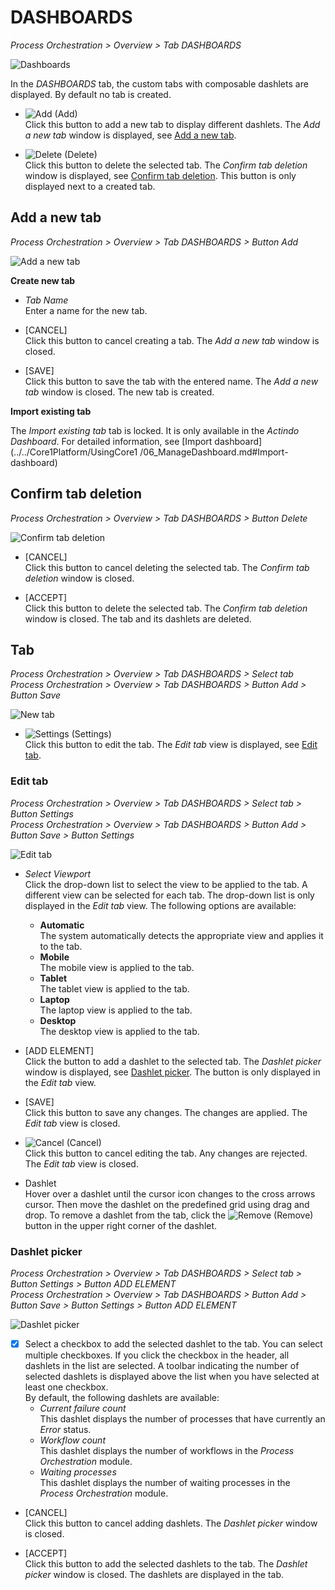 # DASHBOARDS

*Process Orchestration > Overview > Tab DASHBOARDS*

![Dashboards](../../Assets/Screenshots/ActindoWorkFlow/Overview/Dashboards.png "[Dashboards]")

In the *DASHBOARDS* tab, the custom tabs with composable dashlets are displayed. By default no tab is created.

- ![Add](../../Assets/Icons/Plus06.png "[Add]") (Add)   
    Click this button to add a new tab to display different dashlets. The *Add a new tab* window is displayed, see [Add a new tab](#add-a-new-tab).

- ![Delete](../../Assets/Icons/Cross04.png "[Delete]") (Delete)   
    Click this button to delete the selected tab. The *Confirm tab deletion* window is displayed, see [Confirm tab deletion](#confirm-tab-deletion). This button is only displayed next to a created tab.


## Add a new tab

*Process Orchestration > Overview > Tab DASHBOARDS > Button Add*

![Add a new tab](../../Assets/Screenshots/ActindoWorkFlow/Overview/AddNewTab.png "[Add a new tab]")

**Create new tab**

- *Tab Name*   
    Enter a name for the new tab.

- [CANCEL]   
    Click this button to cancel creating a tab. The *Add a new tab* window is closed.

- [SAVE]   
    Click this button to save the tab with the entered name. The *Add a new tab* window is closed. The new tab is created.

**Import existing tab**

The *Import existing tab* tab is locked. It is only available in the *Actindo Dashboard*. For detailed information, see [Import dashboard](../../Core1Platform/UsingCore1
/06_ManageDashboard.md#Import-dashboard)

[comment]: <> (Link zu Actindo dashboard einfügen sobald beschrieben > DONE)



## Confirm tab deletion

*Process Orchestration > Overview > Tab DASHBOARDS > Button Delete*

![Confirm tab deletion](../../Assets/Screenshots/ActindoWorkFlow/Overview/ConfirmTabDeletion.png "[Confirm tab deletion]")

- [CANCEL]   
    Click this button to cancel deleting the selected tab. The *Confirm tab deletion* window is closed.

- [ACCEPT]   
    Click this button to delete the selected tab. The *Confirm tab deletion* window is closed. The tab and its dashlets are deleted.



## Tab

*Process Orchestration > Overview > Tab DASHBOARDS > Select tab*   
*Process Orchestration > Overview > Tab DASHBOARDS > Button Add > Button Save*   

![New tab](../../Assets/Screenshots/ActindoWorkFlow/Overview/NewTab.png "[New tab]")

- ![Settings](../../Assets/Icons/Settings01.png "[Tool]") (Settings)   
    Click this button to edit the tab. The *Edit tab* view is displayed, see [Edit tab](#edit-tab).  


### Edit tab

*Process Orchestration > Overview > Tab DASHBOARDS > Select tab > Button Settings*   
*Process Orchestration > Overview > Tab DASHBOARDS > Button Add > Button Save > Button Settings*  

![Edit tab](../../Assets/Screenshots/ActindoWorkFlow/Overview/EditTab.png "[Edit tab]")

- *Select Viewport*   
  Click the drop-down list to select the view to be applied to the tab. A different view can be selected for each tab. The drop-down list is only displayed in the *Edit tab* view. The following options are available:    
    - **Automatic**   
        The system automatically detects the appropriate view and applies it to the tab.
    - **Mobile**   
        The mobile view is applied to the tab.  
    - **Tablet**   
        The tablet view is applied to the tab.  
    - **Laptop**   
        The laptop view is applied to the tab.  
    - **Desktop**   
        The desktop view is applied to the tab.  

- [ADD ELEMENT]   
    Click the button to add a dashlet to the selected tab. The *Dashlet picker* window is displayed, see [Dashlet picker](#dashlet-picker). The button is only displayed in the *Edit tab* view.

- [SAVE]   
    Click this button to save any changes. The changes are applied. The *Edit tab* view is closed.

- ![Cancel](../../Assets/Icons/Cross02.png "[Cancel]") (Cancel)   
    Click this button to cancel editing the tab. Any changes are rejected. The *Edit tab* view is closed.

- Dashlet   
    Hover over a dashlet until the cursor icon changes to the cross arrows cursor. Then move the dashlet on the predefined grid using drag and drop. To remove a dashlet from the tab, click the ![Remove](../../Assets/Icons/Cross03.png "[Remove]") (Remove) button in the upper right corner of the dashlet.  


### Dashlet picker

*Process Orchestration > Overview > Tab DASHBOARDS > Select tab > Button Settings > Button ADD ELEMENT*   
*Process Orchestration > Overview > Tab DASHBOARDS > Button Add > Button Save > Button Settings > Button ADD ELEMENT*  

![Dashlet picker](../../Assets/Screenshots/ActindoWorkFlow/Overview/DashletPicker.png "[Dashlet picker]")

- [x]   
  Select a checkbox to add the selected dashlet to the tab. You can select multiple checkboxes. If you click the checkbox in the header, all dashlets in the list are selected. A toolbar indicating the number of selected dashlets is displayed above the list when you have selected at least one checkbox.   
  By default, the following dashlets are available:
    - *Current failure count*   
        This dashlet displays the number of processes that have currently an *Error* status.
    - *Workflow count*   
        This dashlet displays the number of workflows in the *Process Orchestration* module.
    - *Waiting processes*   
        This dashlet displays the number of waiting processes in the *Process Orchestration* module.

- [CANCEL]   
    Click this button to cancel adding dashlets. The *Dashlet picker* window is closed.

- [ACCEPT]   
    Click this button to add the selected dashlets to the tab. The *Dashlet picker* window is closed. The dashlets are displayed in the tab.

